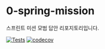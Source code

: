 # 0-spring-mission
스프린트 미션 모범 답안 리포지토리입니다.

[![Tests](https://github.com/normaldeve/1-sprint-mission/actions/workflows/test.yml/badge.svg)](https://github.com/normaldeve/1-sprint-mission/actions/workflows/test.yml)
[![codecov](https://codecov.io/gh/normaldeve/1-sprint-mission/branch/part3-김준우-dev/graph/badge.svg)](https://codecov.io/gh/normaldeve/1-sprint-mission)